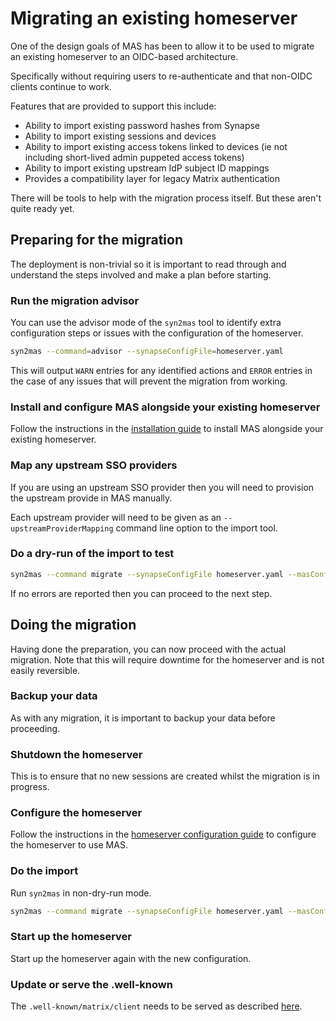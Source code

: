 # Migrating an existing homeserver

One of the design goals of MAS has been to allow it to be used to migrate an existing homeserver to an OIDC-based architecture.

Specifically without requiring users to re-authenticate and that non-OIDC clients continue to work.

Features that are provided to support this include:

- Ability to import existing password hashes from Synapse
- Ability to import existing sessions and devices
- Ability to import existing access tokens linked to devices (ie not including short-lived admin puppeted access tokens)
- Ability to import existing upstream IdP subject ID mappings
- Provides a compatibility layer for legacy Matrix authentication

There will be tools to help with the migration process itself. But these aren't quite ready yet.

## Preparing for the migration

The deployment is non-trivial so it is important to read through and understand the steps involved and make a plan before starting.

### Run the migration advisor

You can use the advisor mode of the `syn2mas` tool to identify extra configuration steps or issues with the configuration of the homeserver.

```sh
syn2mas --command=advisor --synapseConfigFile=homeserver.yaml
```

This will output `WARN` entries for any identified actions and `ERROR` entries in the case of any issues that will prevent the migration from working.

### Install and configure MAS alongside your existing homeserver

Follow the instructions in the [installation guide](installation.md) to install MAS alongside your existing homeserver.

### Map any upstream SSO providers

If you are using an upstream SSO provider then you will need to provision the upstream provide in MAS manually.

Each upstream provider will need to be given as an `--upstreamProviderMapping` command line option to the import tool.

### Do a dry-run of the import to test

```sh
syn2mas --command migrate --synapseConfigFile homeserver.yaml --masConfigFile config.yaml --dryRun
```

If no errors are reported then you can proceed to the next step.

## Doing the migration

Having done the preparation, you can now proceed with the actual migration. Note that this will require downtime for the homeserver and is not easily reversible.

### Backup your data

As with any migration, it is important to backup your data before proceeding.

### Shutdown the homeserver

This is to ensure that no new sessions are created whilst the migration is in progress.

### Configure the homeserver

Follow the instructions in the [homeserver configuration guide](homeserver.md) to configure the homeserver to use MAS.

### Do the import

Run `syn2mas` in non-dry-run mode.

```sh
syn2mas --command migrate --synapseConfigFile homeserver.yaml --masConfigFile config.yaml --dryRun false
```

### Start up the homeserver

Start up the homeserver again with the new configuration.

### Update or serve the .well-known

The `.well-known/matrix/client` needs to be served as described [here](./well-known.md).
